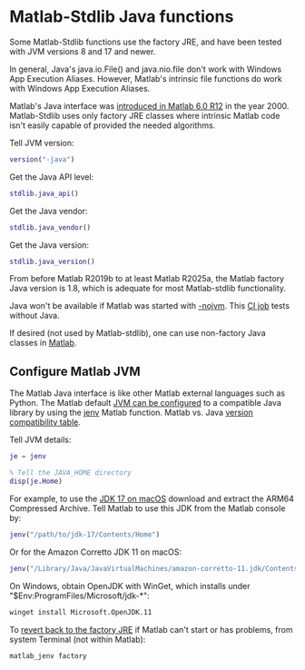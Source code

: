 # Matlab-Stdlib Java functions

Some Matlab-Stdlib functions use the factory JRE, and have been tested with JVM versions 8 and 17 and newer.

In general, Java's java.io.File() and java.nio.file don't work with Windows App Execution Aliases.
However, Matlab's intrinsic file functions do work with Windows App Execution Aliases.

Matlab's Java interface was
[introduced in Matlab 6.0 R12](http://www.ece.northwestern.edu/local-apps/matlabhelp/base/relnotes/matlab/matlab124.html#20684)
in the year 2000.
Matlab-Stdlib uses only factory JRE classes where intrinsic Matlab code isn't easily capable of provided the needed algorithms.

Tell JVM version:

```matlab
version("-java")
```

Get the Java API level:

```matlab
stdlib.java_api()
```

Get the Java vendor:

```matlab
stdlib.java_vendor()
```

Get the Java version:

```matlab
stdlib.java_version()
```

From before Matlab R2019b to at least Matlab R2025a, the Matlab factory Java version is 1.8, which is adequate for most Matlab-stdlib functionality.

Java won't be available if Matlab was started with
[-nojvm](https://www.mathworks.com/help/matlab/matlab_env/commonly-used-startup-options.html).
This
[CI job](https://github.com/geospace-code/matlab-stdlib/actions/workflows/ci-nojvm.yml)
tests without Java.

If desired (not used by Matlab-stdlib), one can use non-factory Java classes in
[Matlab](https://www.mathworks.com/help/matlab/matlab_external/static-path-of-java-class-path.html).

## Configure Matlab JVM

The Matlab Java interface is like other Matlab external languages such as Python.
The Matlab default
[JVM can be configured](https://www.mathworks.com/help/matlab/matlab_external/configure-your-system-to-use-java.html)
to a compatible Java library by using the
[jenv](https://www.mathworks.com/help/matlab/ref/jenv.html)
Matlab function.
Matlab vs. Java
[version compatibility table](https://www.mathworks.com/support/requirements/openjdk.html).

Tell JVM details:

```matlab
je = jenv

% Tell the JAVA_HOME directory
disp(je.Home)
```

For example, to use the
[JDK 17 on macOS](https://www.oracle.com/java/technologies/downloads/#jdk17-mac)
download and extract the ARM64 Compressed Archive.
Tell Matlab to use this JDK from the Matlab console by:

```matlab
jenv("/path/to/jdk-17/Contents/Home")
```

Or for the Amazon Corretto JDK 11 on macOS:

```matlab
jenv("/Library/Java/JavaVirtualMachines/amazon-corretto-11.jdk/Contents/Home/")
```

On Windows, obtain OpenJDK with WinGet, which installs under "$Env:ProgramFiles/Microsoft/jdk-*":

```sh
winget install Microsoft.OpenJDK.11
```

To
[revert back to the factory JRE](https://www.mathworks.com/help/matlab/ref/matlab_jenv.html)
if Matlab can't start or has problems, from system Terminal (not within Matlab):

```sh
matlab_jenv factory
```
